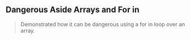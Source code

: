 ##  Dangerous Aside Arrays and For in

> Demonstrated how it can be dangerous using a for in loop over an array.

